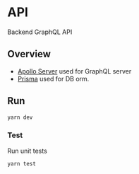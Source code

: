 # API

Backend GraphQL API

## Overview

- [Apollo Server](https://www.apollographql.com/docs/apollo-server/) used for GraphQL server
- [Prisma](https://www.prisma.io/docs/getting-started/quickstart) used for DB orm.

## Run

```bash
yarn dev
```

### Test

Run unit tests

```bash
yarn test
```
